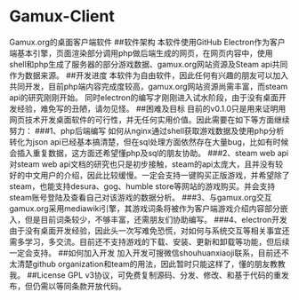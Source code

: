 # Gamux-Client
Gamux.org的桌面客户端软件
##软件架构
本软件使用GitHub Electron作为客户端基本引擎，页面渲染部分调用php做后端生成的网页，在网页内容中，使用shell和php生成了服务器的部分游戏数据、gamux.org网站资源及Steam api共同作为数据来源。
##开发进度
本软件为自由软件，因此任何有兴趣的朋友可以加入共同开发，目前php端内容完成度较高，gamux.org网站资源尚需丰富，而steam api的研究刚刚开始。
同时electron的编写才刚刚进入试水阶段，由于没有桌面开发经验，难免写的丑陋，请勿见怪。
##困难及目标
目前的v0.1.0只是用来证明用网页技术开发桌面软件的可行性，并无任何实用价值。因此需要在如下等方面继续努力：
###1、php后端编写
  如何从nginx通过shell获取游戏数据及使用php分析转化为json api已经基本搞清楚，但在sql处理方面依然存在大量bug，比如有时候会插入重复数据，这方面还希望懂php及sql的朋友协助。
###2、steam web api
  对steam web api文档的研究也只是初步接触，steam的api太庞大，且并没有较好的中文用户的介绍，因此比较缓慢。一定会支持一键购买正版游戏，并希望除了steam，也能支持desura、gog、humble store等网站的游戏购买。并会支持steam账号登陆及查看自己对该游戏的数据分析。
###3、与gamux.org交互
  gamux.org采用mediawiki引擎，其游戏词条将被作为客户端游戏介绍内容部分嵌入，但是目前词条较少，不够丰富，还需朋友们协助编写。
###4、electron开发
  由于没有桌面开发经验，因此头一次写难免恐慌，对如何与系统交互等相关事宜还需多学习，多交流。目前还不支持游戏的下载、安装、更新和卸载等功能，但后续一定会支持。
##如何加入开发
加入开发可搜微信shouhuanxiaoji联系，目前还不太清楚github organization和team的用法，因此暂时只能这样了，懂的朋友教教我。
##License
GPL v3协议，可免费复制源码、分发、修改、和基于代码的重发布，但仍需以等同条款开放代码。
